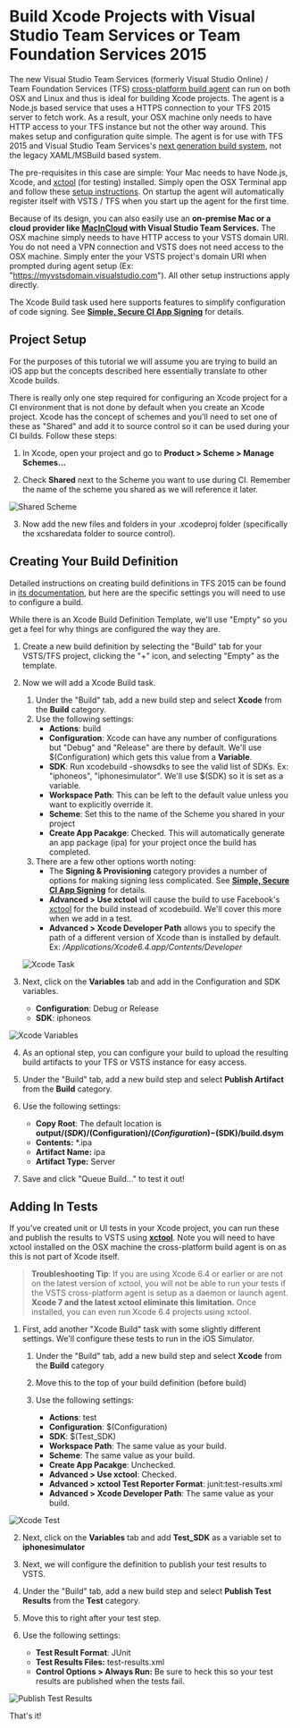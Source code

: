 <properties pageTitle="Build Xcode Projects with Visual Studio Team Services or Team Foundation Services 2015"
  description="Build Xcode Projects with Visual Studio Team Services or Team Foundation Services 2015"
  services=""
  documentationCenter=""
  authors="clantz" />

# Build Xcode Projects with Visual Studio Team Services or Team Foundation Services 2015
The new Visual Studio Team Services (formerly Visual Studio Online) / Team Foundation Services (TFS) [cross-platform build agent](http://go.microsoft.com/fwlink/?LinkID=533789) can run on both OSX and Linux and thus is ideal for building Xcode projects. The agent is a Node.js based service that uses a HTTPS connection to your TFS 2015 server to fetch work. As a result, your OSX machine only needs to have HTTP access to your TFS instance but not the other way around. This makes setup and configuration quite simple. The agent is for use with TFS 2015 and Visual Studio Team Services's [next generation build system](http://go.microsoft.com/fwlink/?LinkID=533772), not the legacy XAML/MSBuild based system.

The pre-requisites in this case are simple: Your Mac needs to have Node.js, Xcode, and [xctool](https://github.com/facebook/xctool) (for testing) installed. Simply open the OSX Terminal app and follow these [setup instructions](http://go.microsoft.com/fwlink/?LinkID=533789). On startup the agent will automatically register itself with VSTS / TFS when you start up the agent for the first time.

Because of its design, you can also easily use an **on-premise Mac or a cloud provider like [MacInCloud](http://www.macincloud.com) with Visual Studio Team Services.** The OSX machine simply needs to have HTTP access to your VSTS domain URI. You do not need a VPN connection and VSTS does not need access to the OSX machine. Simply enter the your VSTS project's domain URI when prompted during agent setup (Ex: "https://myvstsdomain.visualstudio.com"). All other setup instructions apply directly.

The Xcode Build task used here supports features to simplify configuration of code signing. See **[Simple, Secure CI App Signing](./secure-certs.md)** for details.

## Project Setup
For the purposes of this tutorial we will assume you are trying to build an iOS app but the concepts described here essentially translate to other Xcode builds.

There is really only one step required for configuring an Xcode project for a CI environment that is not done by default when you create an Xcode project. Xcode has the concept of schemes and you'll need to set one of these as "Shared" and add it to source control so it can be used during your CI builds.  Follow these steps:

1. In Xcode, open your project and go to **Product &gt; Scheme &gt; Manage Schemes...**

2. Check **Shared** next to the Scheme you want to use during CI. Remember the name of the scheme you shared as we will reference it later.

  ![Shared Scheme](media/xcode/xcode-1.png)

3. Now add the new files and folders in your .xcodeproj folder (specifically the xcsharedata folder to source control).

## Creating Your Build Definition
Detailed instructions on creating build definitions in TFS 2015 can be found in [its documentation](http://go.microsoft.com/fwlink/?LinkID=533772), but here are the specific settings you will need to use to configure a build.

While there is an Xcode Build Definition Template, we'll use "Empty" so you get a feel for why things are configured the way they are.

1.  Create a new build definition by selecting the "Build" tab for your VSTS/TFS project, clicking the "+" icon, and selecting "Empty" as the template. 

2.  Now we will add a Xcode Build task.

	1.  Under the "Build" tab, add a new build step and select **Xcode** from the **Build** category.
	2.  Use the following settings:  
		- **Actions**: build
		- **Configuration**: Xcode can have any number of configurations but "Debug" and "Release" are there by default. We'll use $(Configuration) which gets this value from a **Variable**.
		- **SDK**: Run xcodebuild -showsdks to see the valid list of SDKs. Ex: "iphoneos", "iphonesimulator".  We'll use $(SDK) so it is set as a variable.
		- **Workspace Path**: This can be left to the default value unless you want to explicitly override it.
		- **Scheme**: Set this to the name of the Scheme you shared in your project
		- **Create App Pacakge**: Checked. This will automatically generate an app package (ipa) for your project once the build has completed.
	3.  There are a few other options worth noting:
		- The **Signing & Provisioning** category provides a number of options for making signing less complicated. See **[Simple, Secure CI App Signing](./secure-certs.md)** for details.
		- **Advanced &gt; Use xctool** will cause the build to use Facebook's [xctool](https://github.com/facebook/xctool) for the build instead of xcodebuild. We'll cover this more when we add in a test.
		- **Advanced &gt; Xcode Developer Path** allows you to specify the path of a different version of Xcode than is installed by default.  Ex: */Applications/Xcode6.4.app/Contents/Developer*

    ![Xcode Task](media/xcode/xcode-2.png)

3.  Next, click on the **Variables** tab and add in the Configuration and SDK variables. 
	- **Configuration**: Debug or Release
	- **SDK**: iphoneos

  ![Xcode Variables](media/xcode/xcode-3.png)

4.  As an optional step, you can configure your build to upload the resulting build artifacts to your TFS or VSTS instance for easy access.

  1. Under the "Build" tab, add a new build step and select **Publish Artifact** from the **Build** category.
  2. Use the following settings:
		- **Copy Root**: The default location is **output/$(SDK)/$(Configuration)/$(Configuration)-$(SDK)/build.dsym**
		- **Contents:** *.ipa
		- **Artifact Name:** ipa
		- **Artifact Type:** Server

5.  Save and click "Queue Build..." to test it out!

## Adding In Tests
If you've created unit or UI tests in your Xcode project, you can run these and publish the results to VSTS using **[xctool](https://github.com/facebook/xctool)**. Note you will need to have xctool installed on the OSX machine the cross-platform build agent is on as this is not part of Xcode itself.

> **Troubleshooting Tip**: If you are using Xcode 6.4 or earlier or are not on the latest version of xctool, you will not be able to run your tests if the VSTS cross-platform agent is setup as a daemon or launch agent. **Xcode 7 and the latest xctool eliminate this limitation.** Once installed, you can even run Xcode 6.4 projects using xctool.

1. First, add another "Xcode Build" task with some slightly different settings. We'll configure these tests to run in the iOS Simulator.

	1. Under the "Build" tab, add a new build step and select **Xcode** from the **Build** category
	2. Move this to the top of your build definition (before build)
	3. Use the following settings:
  
		- **Actions**: test
		- **Configuration**: $(Configuration)
		- **SDK**: $(Test_SDK)
		- **Workspace Path**: The same value as your build.
		- **Scheme**: The same value as your build.
		- **Create App Pacakge**: Unchecked.
		- **Advanced &gt; Use xctool**: Checked.
		- **Advanced &gt; xctool Test Reporter Format**: junit:test-results.xml
		- **Advanced &gt; Xcode Developer Path**: The same value as your build.

  ![Xcode Test](media/xcode/xcode-4.png)

2. Next, click on the **Variables** tab and add **Test_SDK** as a variable set to **iphonesimulator** 

3. Next, we will configure the definition to publish your test results to VSTS.

  1. Under the "Build" tab, add a new build step and select **Publish Test Results** from the **Test** category. 
  2. Move this to right after your test step.
  3. Use the following settings:  
		- **Test Result Format**: JUnit
		- **Test Results Files:** test-results.xml
		- **Control Options &gt; Always Run:** Be sure to heck this so your test results are published when the tests fail.

  ![Publish Test Results](media/xcode/xcode-5.png)

That's it!


